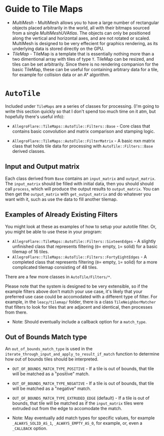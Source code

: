 # Guide to Tile Maps

- *MultiMesh* - MultiMesh allows you to have a large number of rectangular
  objects placed arbitrarily in the world, all with their bitmaps sourced from a single
  *MultiMeshUVAtlas*.  The objects can only be positioned along the vertical and
  horizontal axes, and are not rotated or scaled. MultiMesh is designed to be
  very effecient for graphics rendering, as its underlying data is stored directly on
  the GPU.
- *TileMap* - TileMap is a template that is essentially nothing more than a two
  dimentional array with tiles of type `T`.  TileMap can be resized, and tiles
  can be set arbitrarily.  Since there is no rendering companion for the basic
  TileMap, these can be useful for containing arbtrary data for a tile, for
  example for collision data or an A\* algorithm.

# `AutoTile`

Included under `TileMaps` are a series of classes for processing.  (I'm going to
write this section quickly so that I don't spend too much time on it atm, but
hopefully there's useful info):

- `AllegroFlare::TileMaps::AutoTile::Filters::Base` - Core class that contains
  basic convolution and matrix comparison and stamping logic.

- `AllegroFlare::TileMaps::AutoTile::FilterMatrix` - A basic nxn matrix class
  that holds tile data for processing with `AutoTile::Filters::Base` derived classes.


## Input and Output matrix

Each class derived from `Base` contains an `input_matrix` and `output_matrix`.
The `input_matrix` should be filled with initial data, then you should should call `process`, which will produce
the output results to `output_matrix`.  You can then get the `output_matrix`
with `get_output_matrix` and do whatever you want with it, such as use the data to fill another tilemap.


## Examples of Already Existing Filters

You might look at these as examples of how to setup your autotile filter. Or,
you might be able to use these in your program:

- `AllegroFlare::TileMaps::AutoTile::Filters::SixteenEdges` - A slightly
  unfinished class that represents filtering (`0`= empty, `1`= solid) for a basic tilemap 
  of 16 tiles.
- `AllegroFlare::TileMaps::AutoTile::Filters::FortyEightEdges` - A completed
  class that represents filtering (`0`= empty, `1`= solid) for a more
  complicated tilemap consisting of 48 tiles.

There are a few more classes in `AutoTile/Filters/*`.

Please note that the system is designed to be very extensible, so if the example
filters above don't match your use case, it's likely that your preferred use
case could be accomodated with a different type of filter.  For example, in the
`leacy/tilemap/` folder, there is a class `TileNeighborMatcher` that filters to look for tiles that
are adjacent and identical, then processes from there.

- Note: Should eventually include a callback option for a `match_type`.

## Out of Bounds Match type

An `out_of_bounds_match_type` is used in the `iterate_through_input_and_apply_to_result_if_match` function
to determine how out of bounds tiles should be interpreted.

- `OUT_OF_BOUNDS_MATCH_TYPE_POSITIVE` - If a tile is out of bounds, that tile will
  be matched as a "positive" match.
- `OUT_OF_BOUNDS_MATCH_TYPE_NEGATIVE` - If a tile is out of bounds, that tile will
  be matched as a "negative" match.
- `OUT_OF_BOUNDS_MATCH_TYPE_EXTRUDED_EDGE` (default) - If a tile is out of bounds, that tile will
  be matched as if the `input_matrix` tiles were extruded out from the edge to
  accomodate the match.

- Note: May eventually add match types for specific values, for example
  `_ALWAYS_SOLID_AS_1`, `_ALWAYS_EMPTY_AS_0`, for example, or, even a
  `_CALLBACK` option.
